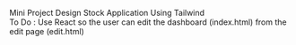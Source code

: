 Mini Project Design
Stock Application
Using Tailwind</br>
To Do : Use React so the user can edit the dashboard (index.html) from the edit page (edit.html)
